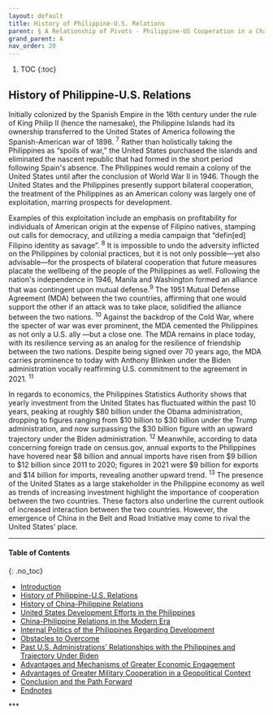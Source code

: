 ```yaml
---
layout: default
title: History of Philippine-U.S. Relations
parent: § A Relationship of Pivots - Philippine-US Cooperation in a Changing World 
grand_parent: A
nav_order: 20 
---
```

<style>
.dont-break-out {
  /* These are technically the same, but use both */
  overflow-wrap: break-word;
  word-wrap: break-word;

     -ms-word-break: break-all;
  /* This is the dangerous one in WebKit, as it breaks things wherever */
  word-break: break-all;
  /* Instead use this non-standard one: */
  word-break: break-word;
}

.youtube-container {
    position: relative;
    width: 100%;
    height: 0;
    padding-bottom: 56.25%;
}
.youtube-video {
    position: absolute;
    top: 0;
    left: 0;
    width: 100%;
    height: 100%;
}

</style>

<div class="dont-break-out" markdown="1">

1. TOC
{:toc}

## History of Philippine-U.S. Relations
Initially colonized by the Spanish Empire in the 16th century under the rule of King Philip II (hence the namesake), the Philippine Islands had its ownership transferred to the United States of America following the Spanish-American war of 1898. <sup>7</sup> Rather than holistically taking the Philippines as “spoils of war,” the United States purchased the islands and eliminated the nascent republic that had formed in the short period following Spain's absence. The Philippines would remain a colony of the United States until after the conclusion of World War II in 1946. Though the United States and the Philippines presently support bilateral cooperation, the treatment of the Philippines as an American colony was largely one of exploitation, marring prospects for development.

Examples of this exploitation include an emphasis on profitability for individuals of American origin at the expense of Filipino natives, stamping out calls for democracy, and utilizing a media campaign that “defin[ed] Filipino identity as savage”. <sup>8</sup> It is impossible to undo the adversity inflicted on the Philippines by colonial practices, but it is not only possible—yet also advisable—for the prospects of bilateral cooperation that future measures placate the wellbeing of the people of the Philippines as well. Following the nation's independence in 1946, Manila and Washington formed an alliance that was contingent upon mutual defense.<sup>9</sup> The 1951 Mutual Defense Agreement (MDA) between the two countries, affirming that one would support the other if an attack was to take place, solidified the alliance between the two nations. <sup>10</sup> Against the backdrop of the Cold War, where the specter of war was ever prominent, the MDA cemented the Philippines as not only a U.S. ally —but a close one. The MDA remains in place today, with its resilience serving as an analog for the resilience of friendship between the two nations. Despite being signed over 70 years ago, the MDA carries prominence to today with Anthony Blinken under the Biden administration vocally reaffirming U.S. commitment to the agreement in 2021. <sup>11</sup>

In regards to economics, the Philippines Statistics Authority shows that yearly investment from the United States has fluctuated within the past 10 years, peaking at roughly $80 billion under the Obama administration, dropping to figures ranging from $10 billion to $30 billion under the Trump administration, and now surpassing the $30 billion figure with an upward trajectory under the Biden administration. <sup>12</sup> Meanwhile, according to data concerning foreign trade on census.gov, annual exports to the Philippines have hovered near $8 billion and annual imports have risen from $9 billion to $12 billion since 2011 to 2020; figures in 2021 were $9 billion for exports and $14 billion for imports, revealing another upward trend. <sup>13</sup> The presence of the United States as a large stakeholder in the Philippine economy as well as trends of increasing investment highlight the importance of cooperation between the two countries. These factors also underline the current outlook of increased interaction between the two countries. However, the emergence of China in the Belt and Road Initiative may come to rival the United States’ place.

***

#### Table of Contents
{: .no_toc}

<ul><li> <a href="/docs/A/A-Relationship-of-Pivots-Philippine-US-Cooperation-in-a-Changing-World-1/">
Introduction</a></li><li> <a href="/docs/A/A-Relationship-of-Pivots-Philippine-US-Cooperation-in-a-Changing-World-2/">
History of Philippine-U.S. Relations</a></li><li> <a href="/docs/A/A-Relationship-of-Pivots-Philippine-US-Cooperation-in-a-Changing-World-3/">
History of China-Philippine Relations</a></li><li> <a href="/docs/A/A-Relationship-of-Pivots-Philippine-US-Cooperation-in-a-Changing-World-4/">
United States Development Efforts in the Philippines</a></li><li> <a href="/docs/A/A-Relationship-of-Pivots-Philippine-US-Cooperation-in-a-Changing-World-5/">
China-Philippine Relations in the Modern Era</a></li><li> <a href="/docs/A/A-Relationship-of-Pivots-Philippine-US-Cooperation-in-a-Changing-World-6/">
Internal Politics of the Philippines Regarding Development</a></li><li> <a href="/docs/A/A-Relationship-of-Pivots-Philippine-US-Cooperation-in-a-Changing-World-7/">
Obstacles to Overcome</a></li><li> <a href="/docs/A/A-Relationship-of-Pivots-Philippine-US-Cooperation-in-a-Changing-World-8/">
Past U.S. Administrations’ Relationships with the Philippines and Trajectory Under Biden</a></li><li> <a href="/docs/A/A-Relationship-of-Pivots-Philippine-US-Cooperation-in-a-Changing-World-9/">
Advantages and Mechanisms of Greater Economic Engagement</a></li><li> <a href="/docs/A/A-Relationship-of-Pivots-Philippine-US-Cooperation-in-a-Changing-World-10/">
Advantages of Greater Military Cooperation in a Geopolitical Context</a></li><li> <a href="/docs/A/A-Relationship-of-Pivots-Philippine-US-Cooperation-in-a-Changing-World-11/">
Conclusion and the Path Forward</a></li><li> <a href="/docs/A/A-Relationship-of-Pivots-Philippine-US-Cooperation-in-a-Changing-World-12/">
Endnotes</a></li></ul>
***

</div>
